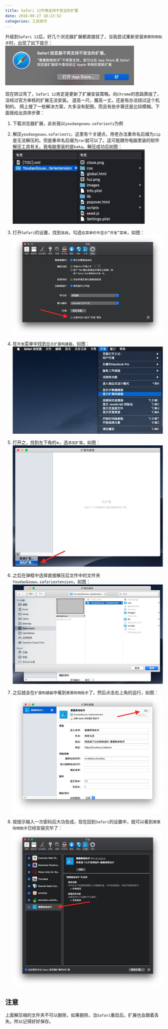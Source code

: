 ```yaml
---
title: Safari 12不再支持不安全的扩展
date: 2018-09-27 10:23:52
categories: 工具技巧
---
```

升级到`Safari 12`后，好几个浏览器扩展都直接挂了，当我尝试重新安装`惠惠购物助手`时，出现了如下提示：
![Safari浏览器不再支持不安全的扩展](/media/15380151275481.jpg)

现在转过弯了，`Safari 12`肯定是更新了扩展安装策略。向`Chrome`的思路靠拢了，没经过官方审核的扩展无法安装。
道高一尺，魔高一丈。还是有办法绕过这个机制的。
网上搜了一些解决方案，大多没有配图，而且有些步骤还是比较模糊。下面我给出具体步骤：
1. 下载浏览器扩展，此处我以`youdaogouwu.safariextz`为例
2. 解压`youdaogouwu.safariextz`，这里有个关键点，用老办法重命名后缀为`zip`是无法解压的。但是重命名后缀为`rar`就可以了。这可能跟你电脑里装的软件解压工具有关。我电脑里装的是`keka`。解压成功后如图：![](/media/15380172675854.jpg)

3. 打开`Safari`的设置，找到`高级`，勾选`在菜单栏中显示“开发”菜单`，如图：![](/media/15380173560777.jpg)

4. 在`开发`菜单中找到`显示扩展构建器`，如图：![](/media/15380174874853.jpg)

5. 打开之，找到左下角的`➕`，选`添加扩展`，如图：![](/media/15380182351986.jpg)


6. 之后在弹框中选择直接解压后文件中的文件夹`YoudaoGouwu.safariextension`，如图：![](/media/15380177660522.jpg)

7. 之后就会在`扩展构建器`中看到`惠惠购物助手`了，然后点击右上角的运行，如图：![](/media/15380183216923.jpg)



8. 按提示输入一次密码后大功告成，现在回到`Safari`的设置中，就可以看到`惠惠购物助手`已经安装完毕了：![](/media/15380180870297.jpg)

## 注意
上面解压缩的文件夹不可以删除，如果删除，当`Safari`重启后，扩展也会跟着丢失。所以记得好好保存。